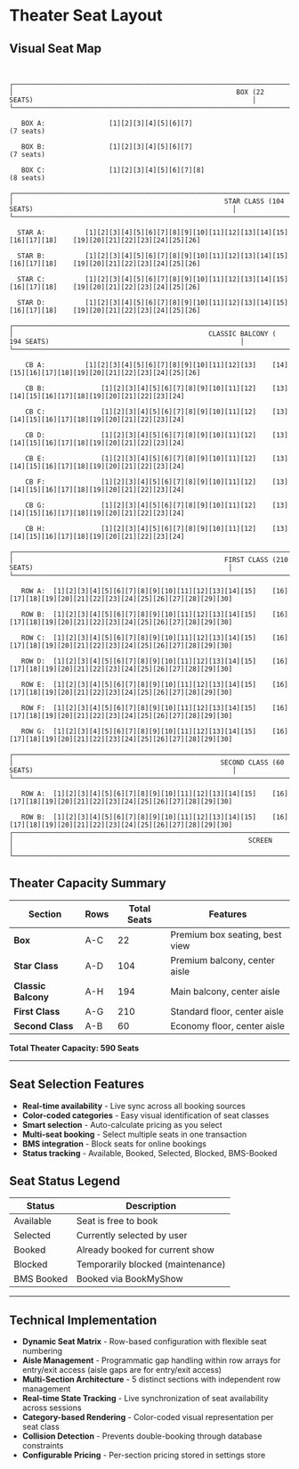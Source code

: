 # Theater Seat Layout

## Visual Seat Map

```
                        

┌─────────────────────────────────────────────────────────────────────────────────────────────────────────────────────────────┐
│                                                        BOX (22 SEATS)                                                       │
└─────────────────────────────────────────────────────────────────────────────────────────────────────────────────────────────┘

   BOX A:                [1][2][3][4][5][6][7]                                  (7 seats)
   
   BOX B:                [1][2][3][4][5][6][7]                                  (7 seats)
   
   BOX C:                [1][2][3][4][5][6][7][8]                               (8 seats)

┌─────────────────────────────────────────────────────────────────────────────────────────────────────────────────────────────┐
│                                                     STAR CLASS (104 SEATS)                                                  │
└─────────────────────────────────────────────────────────────────────────────────────────────────────────────────────────────┘
                                                                        
  STAR A:          [1][2][3][4][5][6][7][8][9][10][11][12][13][14][15][16][17][18]    [19][20][21][22][23][24][25][26]
   
  STAR B:          [1][2][3][4][5][6][7][8][9][10][11][12][13][14][15][16][17][18]    [19][20][21][22][23][24][25][26]
   
  STAR C:          [1][2][3][4][5][6][7][8][9][10][11][12][13][14][15][16][17][18]    [19][20][21][22][23][24][25][26]
   
  STAR D:          [1][2][3][4][5][6][7][8][9][10][11][12][13][14][15][16][17][18]    [19][20][21][22][23][24][25][26]
   
┌─────────────────────────────────────────────────────────────────────────────────────────────────────────────────────────────┐
│                                                 CLASSIC BALCONY ( 194 SEATS)                                                │
└─────────────────────────────────────────────────────────────────────────────────────────────────────────────────────────────┘

    CB A:          [1][2][3][4][5][6][7][8][9][10][11][12][13]    [14][15][16][17][18][19][20][21][22][23][24][25][26]
   
    CB B:              [1][2][3][4][5][6][7][8][9][10][11][12]    [13][14][15][16][17][18][19][20][21][22][23][24]
   
    CB C:              [1][2][3][4][5][6][7][8][9][10][11][12]    [13][14][15][16][17][18][19][20][21][22][23][24]
   
    CB D:              [1][2][3][4][5][6][7][8][9][10][11][12]    [13][14][15][16][17][18][19][20][21][22][23][24]
   
    CB E:              [1][2][3][4][5][6][7][8][9][10][11][12]    [13][14][15][16][17][18][19][20][21][22][23][24]
           
    CB F:              [1][2][3][4][5][6][7][8][9][10][11][12]    [13][14][15][16][17][18][19][20][21][22][23][24]
   
    CB G:              [1][2][3][4][5][6][7][8][9][10][11][12]    [13][14][15][16][17][18][19][20][21][22][23][24]
   
    CB H:              [1][2][3][4][5][6][7][8][9][10][11][12]    [13][14][15][16][17][18][19][20][21][22][23][24]

┌─────────────────────────────────────────────────────────────────────────────────────────────────────────────────────────────┐
│                                                     FIRST CLASS (210 SEATS)                                                 │
└─────────────────────────────────────────────────────────────────────────────────────────────────────────────────────────────┘

   ROW A:  [1][2][3][4][5][6][7][8][9][10][11][12][13][14][15]    [16][17][18][19][20][21][22][23][24][25][26][27][28][29][30]
   
   ROW B:  [1][2][3][4][5][6][7][8][9][10][11][12][13][14][15]    [16][17][18][19][20][21][22][23][24][25][26][27][28][29][30]
   
   ROW C:  [1][2][3][4][5][6][7][8][9][10][11][12][13][14][15]    [16][17][18][19][20][21][22][23][24][25][26][27][28][29][30]
   
   ROW D:  [1][2][3][4][5][6][7][8][9][10][11][12][13][14][15]    [16][17][18][19][20][21][22][23][24][25][26][27][28][29][30]
   
   ROW E:  [1][2][3][4][5][6][7][8][9][10][11][12][13][14][15]    [16][17][18][19][20][21][22][23][24][25][26][27][28][29][30]
   
   ROW F:  [1][2][3][4][5][6][7][8][9][10][11][12][13][14][15]    [16][17][18][19][20][21][22][23][24][25][26][27][28][29][30]
   
   ROW G:  [1][2][3][4][5][6][7][8][9][10][11][12][13][14][15]    [16][17][18][19][20][21][22][23][24][25][26][27][28][29][30]
   
┌─────────────────────────────────────────────────────────────────────────────────────────────────────────────────────────────┐
│                                                    SECOND CLASS (60 SEATS)                                                  │
└─────────────────────────────────────────────────────────────────────────────────────────────────────────────────────────────┘

   ROW A:  [1][2][3][4][5][6][7][8][9][10][11][12][13][14][15]    [16][17][18][19][20][21][22][23][24][25][26][27][28][29][30]
   
   ROW B:  [1][2][3][4][5][6][7][8][9][10][11][12][13][14][15]    [16][17][18][19][20][21][22][23][24][25][26][27][28][29][30]
┌─────────────────────────────────────────────────────────────────────────────────────────────────────────────────────────────┐
│                                                           SCREEN                                                            │
└─────────────────────────────────────────────────────────────────────────────────────────────────────────────────────────────┘
```

## Theater Capacity Summary

| Section | Rows | Total Seats | Features |
|---------|------|-------------|----------|
| **Box** | A-C | 22 | Premium box seating, best view |
| **Star Class** | A-D | 104 | Premium balcony, center aisle |
| **Classic Balcony** | A-H | 194 | Main balcony, center aisle |
| **First Class** | A-G | 210 | Standard floor, center aisle |
| **Second Class** | A-B | 60 | Economy floor, center aisle |

**Total Theater Capacity: 590 Seats**

---

## Seat Selection Features

- **Real-time availability** - Live sync across all booking sources
- **Color-coded categories** - Easy visual identification of seat classes
- **Smart selection** - Auto-calculate pricing as you select
- **Multi-seat booking** - Select multiple seats in one transaction
- **BMS integration** - Block seats for online bookings
- **Status tracking** - Available, Booked, Selected, Blocked, BMS-Booked

## Seat Status Legend

| Status | Description |
|--------|-------------|
| Available | Seat is free to book |
| Selected | Currently selected by user |
| Booked | Already booked for current show |
| Blocked | Temporarily blocked (maintenance) |
| BMS Booked | Booked via BookMyShow |

---

## Technical Implementation

- **Dynamic Seat Matrix** - Row-based configuration with flexible seat numbering
- **Aisle Management** - Programmatic gap handling within row arrays for entry/exit access (aisle gaps are for entry/exit access)
- **Multi-Section Architecture** - 5 distinct sections with independent row management
- **Real-time State Tracking** - Live synchronization of seat availability across sessions
- **Category-based Rendering** - Color-coded visual representation per seat class
- **Collision Detection** - Prevents double-booking through database constraints
- **Configurable Pricing** - Per-section pricing stored in settings store
